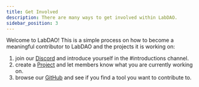 ```yaml
---
title: Get Involved
description: There are many ways to get involved within LabDAO.
sidebar_position: 3
---
```


Welcome to LabDAO! This is a simple process on how to become a meaningful contributor to LabDAO and the projects it is working on: 

1. join our [Discord](https://discord.gg/labdao)  and introduce yourself in the #introductions channel.
2. create a [Project](https://app.labdao.xyz) and let members know what you are currently working on. 
3. browse our [GitHub](https://github.com/labdao) and see if you find a tool you want to contribute to.
